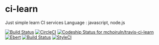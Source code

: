 # ci-learn
Just simple learn CI services
Language : javascript, node.js

[![Build Status](https://travis-ci.org/mchoiruln/travis-ci-learn.svg?branch=master)](https://travis-ci.org/mchoiruln/travis-ci-learn)
[![CircleCI](https://circleci.com/gh/mchoiruln/travis-ci-learn.svg?style=svg)](https://circleci.com/gh/mchoiruln/travis-ci-learn)
[![Codeship Status for mchoiruln/travis-ci-learn](https://app.codeship.com/projects/6b60eb30-43d8-0136-3ede-62fd778c83b5/status?branch=master)](https://app.codeship.com/projects/291706)
[![Ebert](https://ebertapp.io/github/mchoiruln/learn-ci.svg)](https://ebertapp.io/github/mchoiruln/learn-ci)
[![Build Status](https://semaphoreci.com/api/v1/mchoiruln/learn-ci/branches/master/badge.svg)](https://semaphoreci.com/mchoiruln/learn-ci)
[![StyleCI](https://github.styleci.io/repos/134930518/shield?branch=master)](https://github.styleci.io/repos/134930518)
